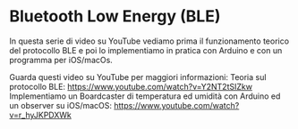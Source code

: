 # Bluetooth Low Energy (BLE)

In questa serie di video su YouTube vediamo prima il funzionamento teorico del protocollo BLE e poi lo implementiamo in pratica con Arduino e con un programma per iOS/macOs.


Guarda questi video su YouTube per maggiori informazioni: 
Teoria sul protocollo BLE: https://www.youtube.com/watch?v=Y2NT2tSIZkw
Implementiamo un Boardcaster di temperatura ed umidità con Arduino ed un observer su iOS/macOS: https://www.youtube.com/watch?v=r_hyJKPDXWk
